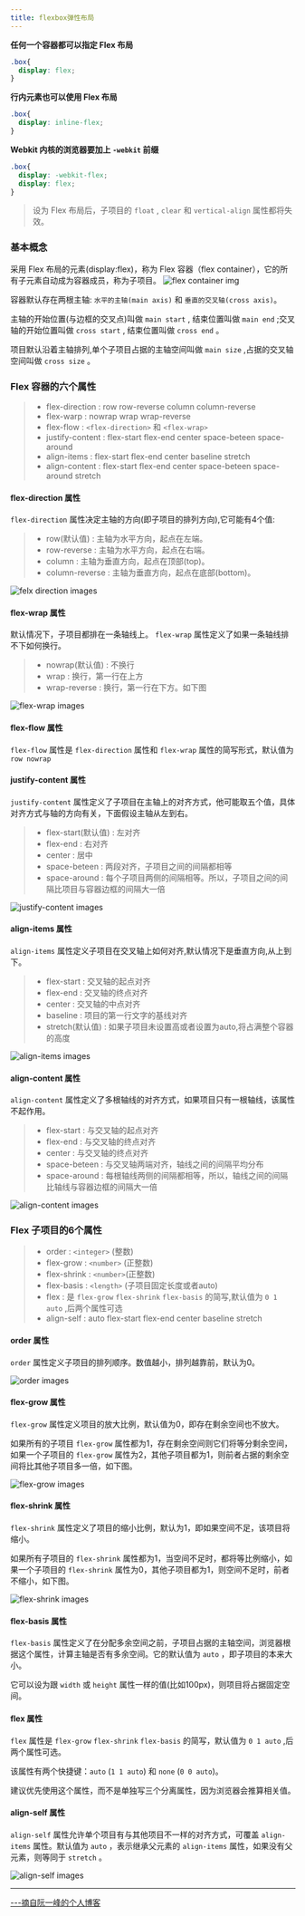 ```yaml
---
title: flexbox弹性布局
---
```


**任何一个容器都可以指定 Flex 布局**

```css
.box{
  display: flex;
}
```

**行内元素也可以使用 Flex 布局**

```css
.box{
  display: inline-flex;
}
```

**Webkit 内核的浏览器要加上 `-webkit` 前缀**

```css
.box{
  display: -webkit-flex;
  display: flex;
}
```

>设为 Flex 布局后，子项目的 `float` , `clear` 和 `vertical-align` 属性都将失效。
>

### 基本概念
采用 Flex 布局的元素(display:flex)，称为 Flex 容器（flex container），它的所有子元素自动成为容器成员，称为子项目。
![flex container img](./flexImg/flex-container.png)

容器默认存在两根主轴: `水平的主轴(main axis)` 和 `垂直的交叉轴(cross axis)`。

主轴的开始位置(与边框的交叉点)叫做 `main start` , 结束位置叫做 `main end` ;交叉轴的开始位置叫做 `cross start` , 结束位置叫做 `cross end` 。

项目默认沿着主轴排列,单个子项目占据的主轴空间叫做 `main size` ,占据的交叉轴空间叫做 `cross size` 。

### Flex 容器的六个属性

> - flex-direction : row  row-reverse  column  column-reverse
> - flex-warp : nowrap  wrap  wrap-reverse
> - flex-flow : `<flex-direction>` 和 `<flex-wrap>`
> - justify-content : flex-start  flex-end  center  space-beteen  space-around
> - align-items : flex-start  flex-end  center  baseline  stretch
> - align-content : flex-start  flex-end  center  space-beteen  space-around  stretch

#### flex-direction 属性
`flex-direction` 属性决定主轴的方向(即子项目的排列方向),它可能有4个值:

> - row(默认值) : 主轴为水平方向，起点在左端。
> - row-reverse : 主轴为水平方向，起点在右端。
> - column : 主轴为垂直方向，起点在顶部(top)。
> - column-reverse : 主轴为垂直方向，起点在底部(bottom)。

![felx direction images](./flexImg/flex-direction.png)

#### flex-wrap 属性
默认情况下，子项目都排在一条轴线上。 `flex-wrap` 属性定义了如果一条轴线排不下如何换行。

> - nowrap(默认值) : 不换行
> - wrap : 换行，第一行在上方
> - wrap-reverse : 换行，第一行在下方。如下图

![flex-wrap images](./flexImg/flex-wrap.png)

#### flex-flow 属性
`flex-flow` 属性是 `flex-direction` 属性和 `flex-wrap` 属性的简写形式，默认值为 `row nowrap`

#### justify-content 属性
`justify-content` 属性定义了子项目在主轴上的对齐方式，他可能取五个值，具体对齐方式与轴的方向有关，下面假设主轴从左到右。

> - flex-start(默认值) : 左对齐
> - flex-end : 右对齐
> - center : 居中
> - space-beteen : 两段对齐，子项目之间的间隔都相等
> - space-around : 每个子项目两侧的间隔相等。所以，子项目之间的间隔比项目与容器边框的间隔大一倍

![justify-content images](./flexImg/justify-content.png)

#### align-items 属性
`align-items` 属性定义子项目在交叉轴上如何对齐,默认情况下是垂直方向,从上到下。

> - flex-start : 交叉轴的起点对齐
> - flex-end : 交叉轴的终点对齐
> - center : 交叉轴的中点对齐
> - baseline : 项目的第一行文字的基线对齐
> - stretch(默认值) : 如果子项目未设置高或者设置为auto,将占满整个容器的高度

![align-items images](./flexImg/align-items.png)

#### align-content 属性
`align-content` 属性定义了多根轴线的对齐方式，如果项目只有一根轴线，该属性不起作用。

> - flex-start : 与交叉轴的起点对齐
> - flex-end : 与交叉轴的终点对齐
> - center : 与交叉轴的终点对齐
> - space-beteen : 与交叉轴两端对齐，轴线之间的间隔平均分布
> - space-around : 每根轴线两侧的间隔都相等，所以，轴线之间的间隔比轴线与容器边框的间隔大一倍

![align-content images](./flexImg/align-content.png)

### Flex 子项目的6个属性

> - order : `<integer>` (整数)
> - flex-grow : `<number>` (正整数)
> - flex-shrink : `<number>`(正整数)
> - flex-basis : `<length>` (子项目固定长度或者auto)
> - flex : 是 `flex-grow` `flex-shrink` `flex-basis` 的简写,默认值为 `0 1 auto` ,后两个属性可选
> - align-self : auto  flex-start  flex-end  center  baseline stretch

#### order 属性
`order` 属性定义子项目的排列顺序。数值越小，排列越靠前，默认为0。

![order images](./flexImg/order.png)

#### flex-grow 属性
`flex-grow` 属性定义项目的放大比例，默认值为0，即存在剩余空间也不放大。

如果所有的子项目 `flex-grow` 属性都为1，存在剩余空间则它们将等分剩余空间，如果一个子项目的 `flex-grow` 属性为2，其他子项目都为1，则前者占据的剩余空间将比其他子项目多一倍，如下图。

![flex-grow images](./flexImg/flex-grow.png)

#### flex-shrink 属性
`flex-shrink` 属性定义了项目的缩小比例，默认为1，即如果空间不足，该项目将缩小。

如果所有子项目的  `flex-shrink` 属性都为1，当空间不足时，都将等比例缩小，如果一个子项目的 `flex-shrink` 属性为0，其他子项目都为1，则空间不足时，前者不缩小，如下图。

![flex-shrink images](./flexImg/flex-shrink.png)

#### flex-basis 属性
`flex-basis` 属性定义了在分配多余空间之前，子项目占据的主轴空间，浏览器根据这个属性，计算主轴是否有多余空间。它的默认值为 `auto` ，即子项目的本来大小。

它可以设为跟 `width` 或 `height` 属性一样的值(比如100px)，则项目将占据固定空间。

#### flex 属性
`flex` 属性是 `flex-grow` `flex-shrink` `flex-basis` 的简写，默认值为 `0 1 auto` ,后两个属性可选。

该属性有两个快捷键：`auto` (`1 1 auto`) 和 `none` (`0 0 auto`)。

建议优先使用这个属性，而不是单独写三个分离属性，因为浏览器会推算相关值。

#### align-self 属性
`align-self` 属性允许单个项目有与其他项目不一样的对齐方式，可覆盖 `align-items` 属性。默认值为 `auto` ，表示继承父元素的 `align-items` 属性，如果没有父元素，则等同于 `stretch` 。

![align-self images](./flexImg/align-self.png)

------

[---摘自阮一峰的个人博客](http://www.ruanyifeng.com/blog/2015/07/flex-grammar.html?utm_source=tuicool)
